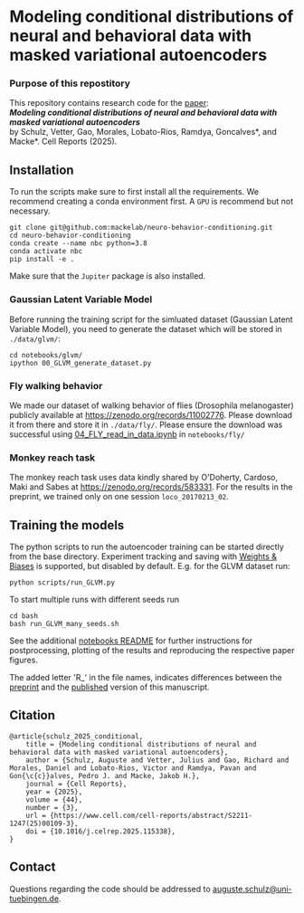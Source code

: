 # Modeling conditional distributions of neural and behavioral data with masked variational autoencoders

### Purpose of this repostitory

This repository contains research code for the [paper](https://www.cell.com/cell-reports/abstract/S2211-1247(25)00109-3):   
 ***Modeling conditional distributions of neural and behavioral data with masked variational autoencoders***  
 by Schulz, Vetter, Gao, Morales, Lobato-Rios, Ramdya, Goncalves*, and Macke*. Cell Reports (2025).



## Installation

To run the scripts make sure to first install all the requirements. We recommend creating a conda environment first.
A `GPU` is recommend but not necessary.



``` 
git clone git@github.com:mackelab/neuro-behavior-conditioning.git
cd neuro-behavior-conditioning
conda create --name nbc python=3.8
conda activate nbc
pip install -e .
```

Make sure that the `Jupiter` package is also installed.

### Gaussian Latent Variable Model

Before running the training script for the simluated dataset (Gaussian Latent Variable Model), you need to generate the dataset which will be stored in `./data/glvm/`:

```
cd notebooks/glvm/
ipython 00_GLVM_generate_dataset.py 
```


### Fly walking behavior

We made our dataset of walking behavior of flies (Drosophila melanogaster) publicly available at 
https://zenodo.org/records/11002776. Please download it from there and store it in `./data/fly/`. Please ensure the download was successful using [04_FLY_read_in_data.ipynb](./notebooks/fly/04_FLY_read_in_data.ipynb) in `notebooks/fly/`

### Monkey reach task 

The monkey reach task uses data kindly shared by O'Doherty, Cardoso, Maki and Sabes at https://zenodo.org/records/583331. For the results in the preprint, we trained only on one session `loco_20170213_02`. 



## Training the models 

The python scripts to run the autoencoder training can be started directly from the base directory. Experiment tracking and saving with [Weights & Biases](https://wandb.ai/site) is supported, but disabled by default. E.g. for the GLVM dataset run:

```
python scripts/run_GLVM.py
```

To start multiple runs with different seeds run
```
cd bash
bash run_GLVM_many_seeds.sh
```

See the additional [notebooks README](./notebooks/README.md) for further instructions for postprocessing, plotting of the results and reproducing the respective paper figures.

The added letter 'R_' in the file names, indicates differences between the [preprint](https://www.biorxiv.org/content/10.1101/2024.04.19.590082v1)  and the [published](https://www.cell.com/cell-reports/abstract/S2211-1247(25)00109-3) version of this manuscript. 

## Citation

```
@article{schulz_2025_conditional,
	title = {Modeling conditional distributions of neural and behavioral data with masked variational autoencoders},  
	author = {Schulz, Auguste and Vetter, Julius and Gao, Richard and Morales, Daniel and Lobato-Rios, Victor and Ramdya, Pavan and Gon{\c{c}}alves, Pedro J. and Macke, Jakob H.},  
	journal = {Cell Reports},  
	year = {2025},
	volume = {44},
	number = {3},
	url = {https://www.cell.com/cell-reports/abstract/S2211-1247(25)00109-3},
	doi = {10.1016/j.celrep.2025.115338},
}
```
## Contact
Questions regarding the code should be addressed to auguste.schulz@uni-tuebingen.de.
